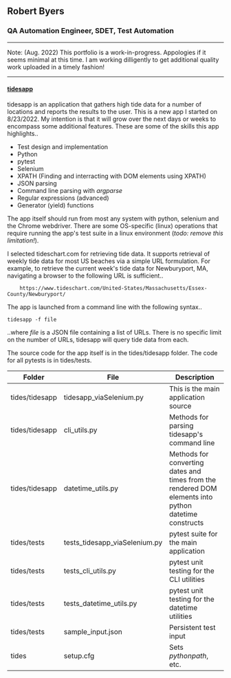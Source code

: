 
## Robert Byers
### QA Automation Engineer, SDET, Test Automation

------------

Note: (Aug. 2022) This portfolio is a work-in-progress. Appologies if it seems minimal at this time. I am working dilligently to get additional quality work uploaded in a timely fashion!

------------

#### [tidesapp](https://github.com/robertbyers1111/portfolio/tree/master/tides)

tidesapp is an application that gathers high tide data for a number of locations and reports the results to the user. This is a new app I started on 8/23/2022. My intention is that it will grow over the next days or weeks to encompass some additional features. These are some of the skills this app highlights..

- Test design and implementation
- Python
- pytest
- Selenium
- XPATH (Finding and interracting with DOM elements using XPATH)
- JSON parsing
- Command line parsing with *argparse*
- Regular expressions (advanced)
- Generator (yield) functions

The app itself should run from most any system with python, selenium and the Chrome webdriver. There are some OS-specific (linux) operations that require running the app's test suite in a linux environment (*todo: remove this limitation!*).

I selected tideschart.com for retrieving tide data. It supports retrieval of weekly tide data for most US beaches via a simple URL formulation. For example, to retrieve the current week's tide data for Newburyport, MA, navigating a browser to the following URL is sufficient..

        https://www.tideschart.com/United-States/Massachusetts/Essex-County/Newburyport/

The app is launched from a command line with the following syntax..

`tidesapp -f file`

..where *file* is a JSON file containing a list of URLs. There is no specific limit on the number of URLs, tidesapp will query tide data from each.

The source code for the app itself is in the tides/tidesapp folder. The code for all pytests is in tides/tests.

|  Folder | File   | Description   |
| ------------ | ------------ | ------------ |
| tides/tidesapp   | tidesapp_viaSelenium.py  | This is the main application source  |
| tides/tidesapp   | cli_utils.py  | Methods for parsing tidesapp's command line  |
| tides/tidesapp   | datetime_utils.py  | Methods for converting dates and times from the rendered DOM elements into python datetime constructs  |
| tides/tests  | tests_tidesapp_viaSelenium.py  | pytest suite for the main application  |
| tides/tests  | tests_cli_utils.py  | pytest unit testing for the CLI utilities  |
| tides/tests  | tests_datetime_utils.py  | pytest unit testing for the datetime utilities  |
| tides/tests  | sample_input.json  | Persistent test input  |
| tides  | setup.cfg  | Sets *pythonpath*, etc.  |

